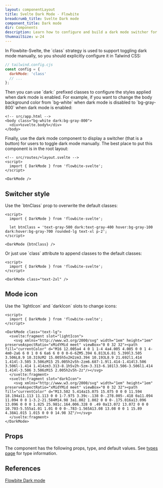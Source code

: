 ```yaml
---
layout: componentLayout
title: Svelte Dark Mode - Flowbite
breadcrumb_title: Svelte Dark mode
component_title: Dark mode
dir: Components
description: Learn how to configure and build a dark mode switcher for Flowbite using Tailwind CSS and start developing with the components from the library
thumnailSize: w-24
---
```


<script>
  import { TableProp, TableDefaultRow, } from '../../utils'
  import { P, A } from '$lib'

  import { props as items} from '../../props/DarkMode.json'

  // lib files
  const libFiles = import.meta.glob('$lib/darkmode/*.svelte')
</script>



<p>In Flowbite-Svelte, the `class` strategy is used to support toggling dark mode manually, so you should explicitly configure it in Talwind CSS:</p>

```js example 
// tailwind.config.cjs
const config = {
  darkMode: 'class'
  // ...
};
```

<p>Then you can use `dark:` prefixed classes to configure the styles applied when dark mode is enabled. For example, if you want to change the body background color from `bg-white` when dark mode is disabled to `bg-gray-800` when dark mode is enabled:</p>

```svelte example hideOutput
<!-- src/app.html -->
<body class="bg-white dark:bg-gray-800">
  <div>%svelte.body%</div>
</body>
```

<p>Finally, use the dark mode component to display a switcher (that is a button) for users to toggle dark mode manually. The best place to put this component is in the root layout:</p>

```svelte example
<!-- src/routes/+layout.svelte -->
<script>
  import { DarkMode } from 'flowbite-svelte';
</script>

<DarkMode />
```

## Switcher style

<p>Use the `btnClass` prop to overwrite the default classes:</p>

```svelte example
<script>
  import { DarkMode } from 'flowbite-svelte';

  let btnClass = 'text-gray-500 dark:text-gray-400 hover:bg-gray-100 dark:hover:bg-gray-700 rounded-lg text-xl p-2';
</script>

<DarkMode {btnClass} />
```

<p>Or just use `class` attribute to append classes to the default classes:</p>

```svelte example
<script>
  import { DarkMode } from 'flowbite-svelte';
</script>

<DarkMode class="text-2xl" />
```

## Mode icon

<p>Use the `lightIcon` and `darkIcon` slots to change icons:</p>

```svelte example
<script>
  import { DarkMode } from 'flowbite-svelte';
</script>

<DarkMode class="text-lg">
  <svelte:fragment slot="lightIcon">
    <svg xmlns="http://www.w3.org/2000/svg" width="1em" height="1em" preserveAspectRatio="xMidYMid meet" viewBox="0 0 32 32"><path fill="currentColor" d="M16 12.005a4 4 0 1 1-4 4a4.005 4.005 0 0 1 4-4m0-2a6 6 0 1 0 6 6a6 6 0 0 0-6-6ZM5.394 6.813L6.81 5.399l3.505 3.506L8.9 10.319zM2 15.005h5v2H2zm3.394 10.193L8.9 21.692l1.414 1.414l-3.505 3.506zM15 25.005h2v5h-2zm6.687-1.9l1.414-1.414l3.506 3.506l-1.414 1.414zm3.313-8.1h5v2h-5zm-3.313-6.101l3.506-3.506l1.414 1.414l-3.506 3.506zM15 2.005h2v5h-2z"/></svg>
  </svelte:fragment>
  <svelte:fragment slot="darkIcon">
    <svg xmlns="http://www.w3.org/2000/svg" width="1em" height="1em" preserveAspectRatio="xMidYMid meet" viewBox="0 0 32 32"><path fill="currentColor" d="M13.502 5.414a15.075 15.075 0 0 0 11.594 18.194a11.113 11.113 0 0 1-7.975 3.39c-.138 0-.278.005-.418 0a11.094 11.094 0 0 1-3.2-21.584M14.98 3a1.002 1.002 0 0 0-.175.016a13.096 13.096 0 0 0 1.825 25.981c.164.006.328 0 .49 0a13.072 13.072 0 0 0 10.703-5.555a1.01 1.01 0 0 0-.783-1.565A13.08 13.08 0 0 1 15.89 4.38A1.015 1.015 0 0 0 14.98 3Z"/></svg>
  </svelte:fragment>
</DarkMode>
```

## Props

<p>The component has the following props, type, and default values. See <A href="/docs/pages/typescript">types 
 page</A> for type information.</p>

<TableProp>
<TableDefaultRow {items} rowState='hover' />
</TableProp>

## References

<P>
  <A href="https://flowbite.com/docs/customize/dark-mode/" target="_blank" rel="noreferrer" class="link"
    >Flowbite Dark mode</A
  >
</P>
